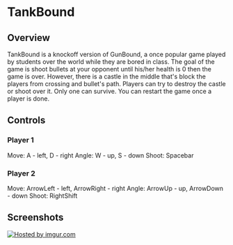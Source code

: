 <h1>TankBound</h1>
<h2>Overview</h2>
TankBound is a knockoff version of GunBound, a once popular game played by students over the world while they are bored in class. The goal of the game is shoot bullets at your opponent until his/her health is 0 then the game is over. However, there is a castle in the middle that's block the players from crossing and bullet's path. Players can try to destroy the castle or shoot over it. Only one can survive. You can restart the game once a player is done.
<h2>Controls</h2>
<h3>Player 1</h3>
Move: A - left, D - right
Angle: W - up, S - down
Shoot: Spacebar
<h3>Player 2</h3>
Move: ArrowLeft - left, ArrowRight - right
Angle: ArrowUp - up, ArrowDown - down
Shoot: RightShift
<h2>Screenshots</h2>
<a href="http://imgur.com/WCHeY8O"><img src="http://i.imgur.com/WCHeY8O.jpg" title="Hosted by imgur.com" /></a>
